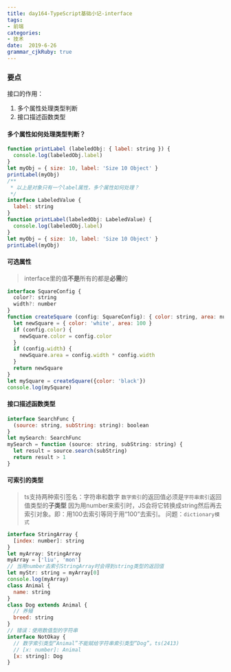 ```yaml
---
title: day164-TypeScript基础小记-interface
tags: 
- 前端
categories: 
- 技术
date:  2019-6-26
grammar_cjkRuby: true
---
```

### 要点
接口的作用：
1. 多个属性处理类型判断
2. 接口描述函数类型
<!--more-->
#### 多个属性如何处理类型判断？
```js
function printLabel (labeledObj: { label: string }) {
  console.log(labeledObj.label)
}
let myObj = { size: 10, label: 'Size 10 Object' }
printLabel(myObj)
/**
 * 以上是对象只有一个label属性，多个属性如何处理？
 */
interface LabeledValue {
  label: string
}
function printLabel(labeledObj: LabeledValue) {
  console.log(labeledObj.label)
}
let myObj = { size: 10, label: 'Size 10 Object' }
printLabel(myObj)
```
#### 可选属性
> interface里的值**不是**所有的都是**必需**的
```js
interface SquareConfig {
  color?: string
  width?: number
}
function createSquare (config: SquareConfig): { color: string, area: number } {
  let newSquare = { color: 'white', area: 100 }
  if (config.color) {
    newSquare.color = config.color
  }
  if (config.width) {
    newSquare.area = config.width * config.width
  }
  return newSquare
}
let mySquare = createSquare({color: 'black'})
console.log(mySquare)
```
#### 接口描述函数类型

```js
interface SearchFunc {
  (source: string, subString: string): boolean
}
let mySearch: SearchFunc
mySearch = function (source: string, subString: string) {
  let result = source.search(subString)
  return result > 1
}
```

#### 可索引的类型
>ts支持两种索引签名：字符串和数字
`数字索引`的返回值必须是`字符串索引`返回值类型的**子类型**
因为用number来索引时，JS会将它转换成string然后再去索引对象。即：用100去索引等同于用“100”去索引。
问题：`dictionary模式`

```js
interface StringArray {
  [index: number]: string
}
let myArray: StringArray
myArray = ['liu', 'mon']
// 当用number去索引StringArray时会得到string类型的返回值
let myStr: string = myArray[0]
console.log(myArray)
class Animal {
  name: string
}
class Dog extends Animal {
  // 养殖
  breed: string
}
// 错误：使用数值型的字符串
interface NotOkay {
  // 数字索引类型“Animal”不能赋给字符串索引类型“Dog”。ts(2413)
  // [x: number]: Animal
  [x: string]: Dog
}
```
